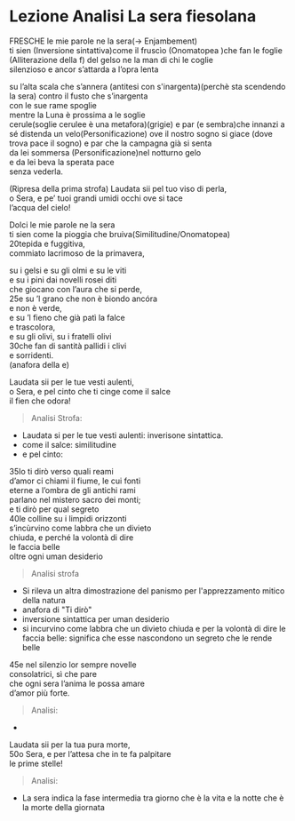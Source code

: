 # Lezione Analisi La sera fiesolana

FRESCHE le mie parole ne la sera(-> Enjambement)  
ti sien (Inversione sintattiva)come il fruscìo (Onomatopea )che fan le foglie  (Alliterazione della f)
del gelso ne la man di chi le coglie  
silenzioso e ancor s’attarda a l’opra lenta  

su l’alta scala che s’annera (antitesi con s'inargenta)(perchè sta scendendo la sera) 
contro il fusto che s’inargenta  
con le sue rame spoglie  
mentre la Luna è prossima a le soglie  
cerule(soglie cerulee è una metafora)(grigie) e par (e sembra)che innanzi a sé distenda un velo(Personificazione)
ove il nostro sogno si giace (dove trova pace il sogno) 
e par che la campagna già si senta  
da lei sommersa (Personificazione)nel notturno gelo  
e da lei beva la sperata pace  
senza vederla.  
 
(Ripresa della prima strofa) 
Laudata sii pel tuo viso di perla,  
o Sera, e pe’ tuoi grandi umidi occhi ove si tace  
l’acqua del cielo!  
  
Dolci le mie parole ne la sera  
ti sien come la pioggia che bruiva(Similitudine/Onomatopea)  
20tepida e fuggitiva,  
commiato lacrimoso de la primavera,


su i gelsi e su gli olmi e su le viti  
e su i pini dai novelli rosei diti  
che giocano con l’aura che si perde,  
25e su ’l grano che non è biondo ancóra  
e non è verde,  
e su ’l fieno che già patì la falce  
e trascolora,  
e su gli olivi, su i fratelli olivi  
30che fan di santità pallidi i clivi  
e sorridenti.  
 (anafora della e)
 
 
Laudata sii per le tue vesti aulenti,  
o Sera, e pel cinto che ti cinge come il salce  
il fien che odora!  

> Analisi Strofa:
- Laudata si per le tue vesti aulenti: inverisone sintattica.
- come il salce: similitudine
- e pel cinto: 
  

35Io ti dirò verso quali reami  
d’amor ci chiami il fiume, le cui fonti  
eterne a l’ombra de gli antichi rami  
parlano nel mistero sacro dei monti;  
e ti dirò per qual segreto  
40le colline su i limpidi orizzonti  
s’incùrvino come labbra che un divieto  
chiuda, e perché la volontà di dire  
le faccia belle  
oltre ogni uman desiderio

> Analisi strofa 
- Si rileva un altra dimostrazione del panismo per l'apprezzamento mitico della natura
- anafora di "Ti dirò"
- inversione sintattica per uman desiderio
- si incurvino come labbra che un divieto chiuda e per la volontà di dire le faccia belle: significa che esse nascondono un segreto che le rende belle

45e nel silenzio lor sempre novelle  
consolatrici, sì che pare  
che ogni sera l’anima le possa amare  
d’amor più forte.  

>Analisi:
-   

Laudata sii per la tua pura morte,  
50o Sera, e per l’attesa che in te fa palpitare  
le prime stelle!

> Analisi:
- La sera indica la fase intermedia tra giorno che è la vita e la notte che è la morte della giornata
<!--stackedit_data:
eyJoaXN0b3J5IjpbLTQzMDgzNTA1OCwtOTY4MDQ4NjE1LDIxMz
UxMTYyMjcsLTExNTM3NzA1ODMsLTczODY1NTgxMywtODI5NTYy
MDE4LDE2NDc5Nzc2ODIsLTI0MTY4NjUwMF19
-->